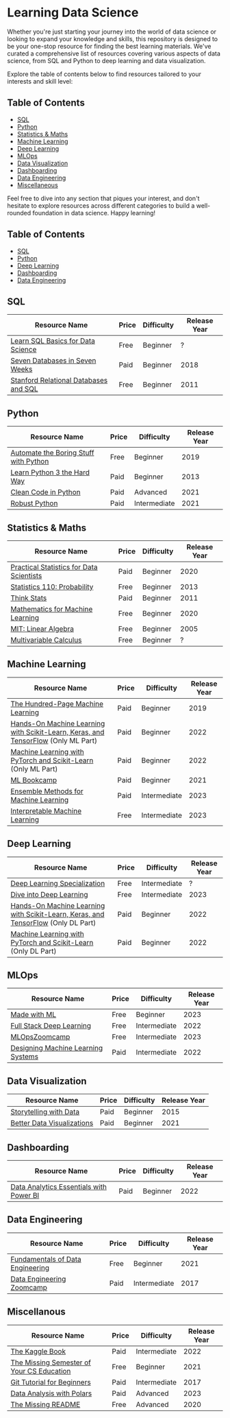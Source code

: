 # Learning Data Science

Whether you're just starting your journey into the world of data science or looking to expand your knowledge and skills, this repository is designed to be your one-stop resource for finding the best learning materials. We've curated a comprehensive list of resources covering various aspects of data science, from SQL and Python to deep learning and data visualization.

Explore the table of contents below to find resources tailored to your interests and skill level:

## Table of Contents

- [SQL](#sql)
- [Python](#python)
- [Statistics & Maths](#statistics--maths)
- [Machine Learning](#machine-learning)
- [Deep Learning](#deep-learning)
- [MLOps](#mlops)
- [Data Visualization](#data-visualization)
- [Dashboarding](#dashboarding)
- [Data Engineering](#data-engineering)
- [Miscellaneous](#miscellaneous)

Feel free to dive into any section that piques your interest, and don't hesitate to explore resources across different categories to build a well-rounded foundation in data science. Happy learning!

## Table of Contents

- [SQL](#sql)
- [Python](#python)
- [Deep Learning](#deep-learning)
- [Dashboarding](#dashboarding)
- [Data Engineering](#data-engineering)

## SQL

| Resource Name                                                                                               | Price | Difficulty | Release Year |
| ----------------------------------------------------------------------------------------------------------- | ----- | ---------- | ------------ |
| [Learn SQL Basics for Data Science](https://www.coursera.org/specializations/learn-sql-basics-data-science) | Free  | Beginner   | ?            |
| [Seven Databases in Seven Weeks](https://www.oreilly.com/library/view/seven-databases-in/9781680505962/)    | Paid  | Beginner   | 2018         |
| [Stanford Relational Databases and SQL](link-to-resource-3)                                                 | Free  | Beginner   | 2011         |

## Python

| Resource Name                                                                                                                                                                                                                         | Price | Difficulty   | Release Year |
| ------------------------------------------------------------------------------------------------------------------------------------------------------------------------------------------------------------------------------------- | ----- | ------------ | ------------ |
| [Automate the Boring Stuff with Python](https://automatetheboringstuff.com/)                                                                                                                                                          | Free  | Beginner     | 2019         |
| [Learn Python 3 the Hard Way](https://www.amazon.com/gp/product/0134692888/ref=as_li_qf_sp_asin_il_tl?ie=UTF8&tag=lepythhawa-20&camp=1789&creative=9325&linkCode=as2&creativeASIN=0134692888&linkId=9584c3f39e972b770bd16b38594294cf) | Paid  | Beginner     | 2013         |
| [Clean Code in Python](https://www.oreilly.com/library/view/clean-code-in/9781800560215/)                                                                                                                                             | Paid  | Advanced     | 2021         |
| [Robust Python](https://www.oreilly.com/library/view/robust-python/9781098100650/)                                                                                                                                                    | Paid  | Intermediate | 2021         |

## Statistics & Maths

| Resource Name                                                                                                            | Price | Difficulty | Release Year |
| ------------------------------------------------------------------------------------------------------------------------ | ----- | ---------- | ------------ |
| [Practical Statistics for Data Scientists](https://www.oreilly.com/library/view/practical-statistics-for/9781492072935/) | Paid  | Beginner   | 2020         |
| [Statistics 110: Probability](https://mlbookcamp.com/)                                                                   | Free  | Beginner   | 2013         |
| [Think Stats](https://greenteapress.com/thinkstats/)                                                                     | Paid  | Beginner   | 2011         |
| [Mathematics for Machine Learning](https://mml-book.github.io/)                                                          | Free  | Beginner   | 2020         |
| [MIT: Linear Algebra](https://www.youtube.com/playlist?list=PL49CF3715CB9EF31D)                                          | Free  | Beginner   | 2005         |
| [Multivariable Calculus](https://www.khanacademy.org/math/multivariable-calculus)                                        | Free  | Beginner   | ?            |

## Machine Learning

| Resource Name                                                                                                                                                      | Price | Difficulty   | Release Year |
| ------------------------------------------------------------------------------------------------------------------------------------------------------------------ | ----- | ------------ | ------------ |
| [The Hundred-Page Machine Learning](https://themlbook.com/)                                                                                                        | Paid  | Beginner     | 2019         |
| [Hands-On Machine Learning with Scikit-Learn, Keras, and TensorFlow](https://www.oreilly.com/library/view/hands-on-machine-learning/9781098125967/) (Only ML Part) | Paid  | Beginner     | 2022         |
| [Machine Learning with PyTorch and Scikit-Learn](https://www.packtpub.com/product/machine-learning-with-pytorch-and-scikit-learn/9781801819312) (Only ML Part)     | Paid  | Beginner     | 2022         |
| [ML Bookcamp](https://mlbookcamp.com/)                                                                                                                             | Paid  | Beginner     | 2021         |
| [Ensemble Methods for Machine Learning](https://www.manning.com/books/ensemble-methods-for-machine-learning)                                                       | Paid  | Intermediate | 2023         |
| [Interpretable Machine Learning](https://christophm.github.io/interpretable-ml-book/)                                                                              | Free  | Intermediate | 2023         |

## Deep Learning

| Resource Name                                                                                                                                                      | Price | Difficulty   | Release Year |
| ------------------------------------------------------------------------------------------------------------------------------------------------------------------ | ----- | ------------ | ------------ |
| [Deep Learning Specialization](https://de.coursera.org/specializations/deep-learning)                                                                              | Free  | Intermediate | ?            |
| [Dive into Deep Learning](https://d2l.ai/)                                                                                                                         | Free  | Intermediate | 2023         |
| [Hands-On Machine Learning with Scikit-Learn, Keras, and TensorFlow](https://www.oreilly.com/library/view/hands-on-machine-learning/9781098125967/) (Only DL Part) | Paid  | Beginner     | 2022         |
| [Machine Learning with PyTorch and Scikit-Learn](https://www.packtpub.com/product/machine-learning-with-pytorch-and-scikit-learn/9781801819312) (Only DL Part)     | Paid  | Beginner     | 2022         |

## MLOps

| Resource Name                                                                                                                                                                                                                                                                                                                                               | Price | Difficulty   | Release Year |
| ----------------------------------------------------------------------------------------------------------------------------------------------------------------------------------------------------------------------------------------------------------------------------------------------------------------------------------------------------------- | ----- | ------------ | ------------ |
| [Made with ML](https://madewithml.com/)                                                                                                                                                                                                                                                                                                                     | Free  | Beginner     | 2023         |
| [Full Stack Deep Learning](https://fullstackdeeplearning.com/course/2022/)                                                                                                                                                                                                                                                                                  | Free  | Intermediate | 2022         |
| [MLOpsZoomcamp](https://github.com/DataTalksClub/mlops-zoomcamp)                                                                                                                                                                                                                                                                                            | Free  | Intermediate | 2023         |
| [Designing Machine Learning Systems](https://www.amazon.de/Machine-Learning-Design-Patterns-Preparation/dp/1098115783/ref=asc_df_1098115783/?tag=googshopde-21&linkCode=df0&hvadid=447499915840&hvpos=&hvnetw=g&hvrand=10595215675865602718&hvpone=&hvptwo=&hvqmt=&hvdev=c&hvdvcmdl=&hvlocint=&hvlocphy=9068213&hvtargid=pla-943743647161&psc=1&th=1&psc=1) | Paid  | Intermediate | 2022         |

## Data Visualization

| Resource Name                                                                             | Price | Difficulty | Release Year |
| ----------------------------------------------------------------------------------------- | ----- | ---------- | ------------ |
| [Storytelling with Data](https://www.storytellingwithdata.com/books)                      | Paid  | Beginner   | 2015         |
| [Better Data Visualizations](https://www.amazon.de/-/en/Jonathan-Schwabish/dp/0231193114) | Paid  | Beginner   | 2021         |

## Dashboarding

| Resource Name                                                                                                    | Price | Difficulty | Release Year |
| ---------------------------------------------------------------------------------------------------------------- | ----- | ---------- | ------------ |
| [Data Analytics Essentials with Power BI](https://www.udemy.com/course/data-analytics-essentials-with-power-bi/) | Paid  | Beginner   | 2022         |

## Data Engineering

| Resource Name                                          | Price | Difficulty   | Release Year |
| ------------------------------------------------------ | ----- | ------------ | ------------ |
| [Fundamentals of Data Engineering](link-to-resource-7) | Free  | Beginner     | 2021         |
| [Data Engineering Zoomcamp](link-to-resource-8)        | Paid  | Intermediate | 2017         |

## Miscellanous

| Resource Name                                                                                | Price | Difficulty   | Release Year |
| -------------------------------------------------------------------------------------------- | ----- | ------------ | ------------ |
| [The Kaggle Book](https://www.oreilly.com/library/view/the-kaggle-book/9781801817479/)       | Paid  | Intermediate | 2022         |
| [The Missing Semester of Your CS Education](https://missing.csail.mit.edu/)                  | Free  | Beginner     | 2021         |
| [Git Tutorial for Beginners](https://www.youtube.com/watch?v=8JJ101D3knE)                    | Paid  | Intermediate | 2017         |
| [Data Analysis with Polars](https://www.udemy.com/course/data-analysis-with-polars/)         | Paid  | Advanced     | 2023         |
| [The Missing README](https://www.oreilly.com/library/view/the-missing-readme/9781098129064/) | Free  | Advanced     | 2020         |
